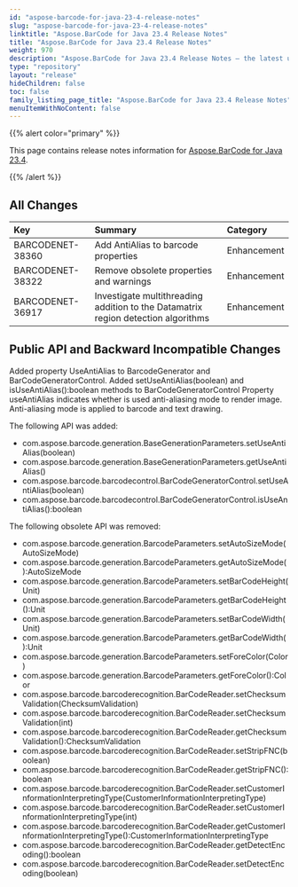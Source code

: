 ```yaml
---
id: "aspose-barcode-for-java-23-4-release-notes"
slug: "aspose-barcode-for-java-23-4-release-notes"
linktitle: "Aspose.BarCode for Java 23.4 Release Notes"
title: "Aspose.BarCode for Java 23.4 Release Notes"
weight: 970
description: "Aspose.BarCode for Java 23.4 Release Notes – the latest updates and fixes."
type: "repository"
layout: "release"
hideChildren: false
toc: false
family_listing_page_title: "Aspose.BarCode for Java 23.4 Release Notes"
menuItemWithNoContent: false
---
```


{{% alert color="primary" %}}

This page contains release notes information for [Aspose.BarCode for Java 23.4](https://releases.aspose.com/barcode/java/23-4/).

{{% /alert %}}
## **All Changes**

|**Key**|**Summary**|**Category**|
| :- | :- | :- |
|BARCODENET-38360|Add AntiAlias to barcode properties|Enhancement|
|BARCODENET-38322|Remove obsolete properties and warnings|Enhancement|
|BARCODENET-36917|Investigate multithreading addition to the Datamatrix region detection algorithms|Enhancement|

## **Public API and Backward Incompatible Changes**
Added property UseAntiAlias to BarcodeGenerator and BarCodeGeneratorControl.
Added setUseAntiAlias(boolean) and isUseAntiAlias():boolean methods to BarCodeGeneratorControl
Property useAntiAlias indicates whether is used anti-aliasing mode to render image.
Anti-aliasing mode is applied to barcode and text drawing.

The following API was added:
- com.aspose.barcode.generation.BaseGenerationParameters.setUseAntiAlias(boolean)
- com.aspose.barcode.generation.BaseGenerationParameters.getUseAntiAlias()
- com.aspose.barcode.barcodecontrol.BarCodeGeneratorControl.setUseAntiAlias(boolean)
- com.aspose.barcode.barcodecontrol.BarCodeGeneratorControl.isUseAntiAlias():boolean

The following obsolete API was removed:
- com.aspose.barcode.generation.BarcodeParameters.setAutoSizeMode(AutoSizeMode)
- com.aspose.barcode.generation.BarcodeParameters.getAutoSizeMode():AutoSizeMode
- com.aspose.barcode.generation.BarcodeParameters.setBarCodeHeight(Unit)
- com.aspose.barcode.generation.BarcodeParameters.getBarCodeHeight():Unit
- com.aspose.barcode.generation.BarcodeParameters.setBarCodeWidth(Unit)
- com.aspose.barcode.generation.BarcodeParameters.getBarCodeWidth():Unit
- com.aspose.barcode.generation.BarcodeParameters.setForeColor(Color)
- com.aspose.barcode.generation.BarcodeParameters.getForeColor():Color
- com.aspose.barcode.barcoderecognition.BarCodeReader.setChecksumValidation(ChecksumValidation)
- com.aspose.barcode.barcoderecognition.BarCodeReader.setChecksumValidation(int)
- com.aspose.barcode.barcoderecognition.BarCodeReader.getChecksumValidation():ChecksumValidation
- com.aspose.barcode.barcoderecognition.BarCodeReader.setStripFNC(boolean)
- com.aspose.barcode.barcoderecognition.BarCodeReader.getStripFNC():boolean
- com.aspose.barcode.barcoderecognition.BarCodeReader.setCustomerInformationInterpretingType(CustomerInformationInterpretingType)
- com.aspose.barcode.barcoderecognition.BarCodeReader.setCustomerInformationInterpretingType(int)
- com.aspose.barcode.barcoderecognition.BarCodeReader.getCustomerInformationInterpretingType():CustomerInformationInterpretingType
- com.aspose.barcode.barcoderecognition.BarCodeReader.getDetectEncoding():boolean
- com.aspose.barcode.barcoderecognition.BarCodeReader.setDetectEncoding(boolean)

